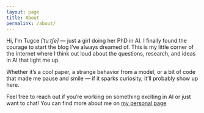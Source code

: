 ```yaml
---
layout: page
title: About
permalink: /about/
---
```


Hi, I’m Tugce *[ˈtuːtʃe]* — just a girl doing her PhD in AI. I finally found the courage to start the blog I’ve always dreamed of. This is my little corner of the internet where I think out loud about the questions, research, and ideas in AI that light me up.

Whether it’s a cool paper, a strange behavior from a model, or a bit of code that made me pause and smile — if it sparks curiosity, it’ll probably show up here.

Feel free to reach out if you’re working on something exciting in AI or just want to chat! You can find more about me on [my personal page](https://tugcegurbuz.github.io/)
